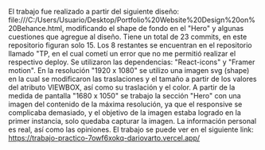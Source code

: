 El trabajo fue realizado a partir del siguiente diseño: file:///C:/Users/Usuario/Desktop/Portfolio%20Website%20Design%20on%20Behance.html, modificando el shape de fondo en el "Hero" y algunas cuestiones que agregue al diseño.
Tiene un total de 23 commits, en este repositorio figuran solo 15. Los 8 restantes se encuentran en el repositorio llamado "TP, en el cual cometí un error que no me permitió realizar el respectivo deploy.
Se utilizaron las dependencias: "React-icons" y "Framer motion".
En la resolución "1920 x 1080" se utilizo una imagen svg (shape) en la cual se modificaron las traslaciones y el tamaño a partir de los valores del atributo VIEWBOX, así como su traslación y el color.
A partir de la medida de pantalla "1680 x 1050" se trabajo la sección "Hero" con una imagen del contenido de la máxima resolución, ya que el responsive se complicaba demasiado, y el objetivo de la imagen estaba logrado en la primer instancia, solo quedaba capturar la imagen.
La información personal es real, así como las opiniones.
El trabajo se puede ver en el siguiente link: https://trabajo-practico-7owf6xokq-dariovarto.vercel.app/
